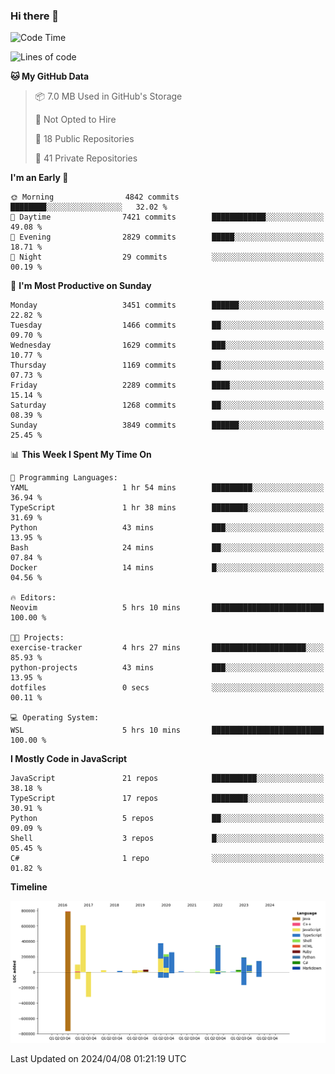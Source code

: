 ### Hi there 👋

<!--
**Clumsy-Coder/Clumsy-Coder** is a ✨ _special_ ✨ repository because its `README.md` (this file) appears on your GitHub profile.

Here are some ideas to get you started:

- 🔭 I’m currently working on ...
- 🌱 I’m currently learning ...
- 👯 I’m looking to collaborate on ...
- 🤔 I’m looking for help with ...
- 💬 Ask me about ...
- 📫 How to reach me: ...
- 😄 Pronouns: ...
- ⚡ Fun fact: ...
-->

<!-- anmol098/waka-readme-stats -->
<!--START_SECTION:waka-->
![Code Time](http://img.shields.io/badge/Code%20Time-778%20hrs%2049%20mins-blue)

![Lines of code](https://img.shields.io/badge/From%20Hello%20World%20I%27ve%20Written-3.3%20million%20lines%20of%20code-blue)

**🐱 My GitHub Data** 

> 📦 7.0 MB Used in GitHub's Storage 
 > 
> 🚫 Not Opted to Hire
 > 
> 📜 18 Public Repositories 
 > 
> 🔑 41 Private Repositories 
 > 
**I'm an Early 🐤** 

```text
🌞 Morning                4842 commits        ████████░░░░░░░░░░░░░░░░░   32.02 % 
🌆 Daytime                7421 commits        ████████████░░░░░░░░░░░░░   49.08 % 
🌃 Evening                2829 commits        █████░░░░░░░░░░░░░░░░░░░░   18.71 % 
🌙 Night                  29 commits          ░░░░░░░░░░░░░░░░░░░░░░░░░   00.19 % 
```
📅 **I'm Most Productive on Sunday** 

```text
Monday                   3451 commits        ██████░░░░░░░░░░░░░░░░░░░   22.82 % 
Tuesday                  1466 commits        ██░░░░░░░░░░░░░░░░░░░░░░░   09.70 % 
Wednesday                1629 commits        ███░░░░░░░░░░░░░░░░░░░░░░   10.77 % 
Thursday                 1169 commits        ██░░░░░░░░░░░░░░░░░░░░░░░   07.73 % 
Friday                   2289 commits        ████░░░░░░░░░░░░░░░░░░░░░   15.14 % 
Saturday                 1268 commits        ██░░░░░░░░░░░░░░░░░░░░░░░   08.39 % 
Sunday                   3849 commits        ██████░░░░░░░░░░░░░░░░░░░   25.45 % 
```


📊 **This Week I Spent My Time On** 

```text
💬 Programming Languages: 
YAML                     1 hr 54 mins        █████████░░░░░░░░░░░░░░░░   36.94 % 
TypeScript               1 hr 38 mins        ████████░░░░░░░░░░░░░░░░░   31.69 % 
Python                   43 mins             ███░░░░░░░░░░░░░░░░░░░░░░   13.95 % 
Bash                     24 mins             ██░░░░░░░░░░░░░░░░░░░░░░░   07.84 % 
Docker                   14 mins             █░░░░░░░░░░░░░░░░░░░░░░░░   04.56 % 

🔥 Editors: 
Neovim                   5 hrs 10 mins       █████████████████████████   100.00 % 

🐱‍💻 Projects: 
exercise-tracker         4 hrs 27 mins       █████████████████████░░░░   85.93 % 
python-projects          43 mins             ███░░░░░░░░░░░░░░░░░░░░░░   13.95 % 
dotfiles                 0 secs              ░░░░░░░░░░░░░░░░░░░░░░░░░   00.11 % 

💻 Operating System: 
WSL                      5 hrs 10 mins       █████████████████████████   100.00 % 
```

**I Mostly Code in JavaScript** 

```text
JavaScript               21 repos            ██████████░░░░░░░░░░░░░░░   38.18 % 
TypeScript               17 repos            ████████░░░░░░░░░░░░░░░░░   30.91 % 
Python                   5 repos             ██░░░░░░░░░░░░░░░░░░░░░░░   09.09 % 
Shell                    3 repos             █░░░░░░░░░░░░░░░░░░░░░░░░   05.45 % 
C#                       1 repo              ░░░░░░░░░░░░░░░░░░░░░░░░░   01.82 % 
```



**Timeline**

![Lines of Code chart](https://raw.githubusercontent.com/Clumsy-Coder/Clumsy-Coder/main/assets/bar_graph.png)


 Last Updated on 2024/04/08 01:21:19 UTC
<!--END_SECTION:waka-->
